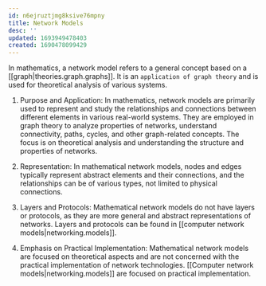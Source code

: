 ```yaml
---
id: n6ejruztjmg8ksive76mpny
title: Network Models
desc: ''
updated: 1693949478403
created: 1690478099429
---
```


In mathematics, a network model refers to a general concept based on a [[graph|theories.graph.graphs]]. It is an `application of graph theory` and is used for theoretical analysis of various systems.

1. Purpose and Application: In mathematics, network models are primarily used to represent and study the relationships and connections between different elements in various real-world systems. They are employed in graph theory to analyze properties of networks, understand connectivity, paths, cycles, and other graph-related concepts. The focus is on theoretical analysis and understanding the structure and properties of networks.

2. Representation: In mathematical network models, nodes and edges typically represent abstract elements and their connections, and the relationships can be of various types, not limited to physical connections.

3. Layers and Protocols: Mathematical network models do not have layers or protocols, as they are more general and abstract representations of networks. Layers and protocols can be found in [[computer network models|networking.models]].

4. Emphasis on Practical Implementation: Mathematical network models are focused on theoretical aspects and are not concerned with the practical implementation of network technologies. [[Computer network models|networking.models]] are focused on practical implementation.